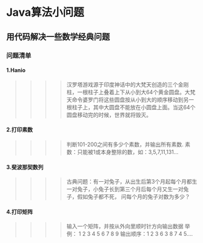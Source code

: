 # Java算法小问题
用代码解决一些数学经典问题
------
### 问题清单
#### 1.Hanio
>>>>汉罗塔游戏源于印度神话中的大梵天创造的三个金刚柱，一根柱子上叠着上下从小到大64个黄金圆盘。大梵天命令婆罗门将这些圆盘按从小到大的顺序移动到另一根柱子上，其中大圆盘不能放在小圆盘上面。当这64个圆盘移动完的时候，世界就将毁灭。
#### 2.打印素数
>>>>判断101-200之间有多少个素数，并输出所有素数.  素数：只能被1或本身整除的数，如：3,5,7,11,131...
#### 3.斐波那契数列
>>>>古典问题：有一对兔子，从出生后第3个月起每个月都生一对兔子，小兔子长到第三个月后每个月又生一对兔子，假如兔子都不死， 问每个月的兔子对数为多少？
#### 4.打印矩阵 
>>>>输入一个矩阵，并按从外向里顺时针方向输出数据
    举例：
    1  2  3
    4  5  6
    7  8  9
    输出顺序：1 2 3 6 3 8 7 4 5....
